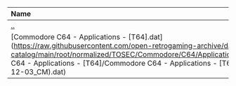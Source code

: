 |Name|Size|
|:---|---:|
|[..](../index.html)|DIR|
|[Commodore C64 - Applications - [T64].dat](https://raw.githubusercontent.com/open-retrogaming-archive/dat-catalog/main/root/normalized/TOSEC/Commodore/C64/Applications/[T64]/Commodore C64 - Applications - [T64]/Commodore C64 - Applications - [T64] (TOSEC-v2022-12-03_CM).dat)|541471|
